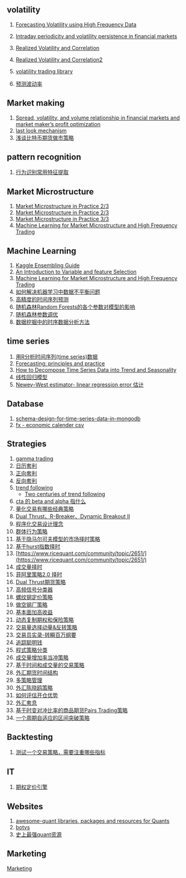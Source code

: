 ## volatility
1. [Forecasting Volatility using High Frequency Data](http://citeseerx.ist.psu.edu/viewdoc/download?doi=10.1.1.458.6732&rep=rep1&type=pdf)

2. [Intraday periodicity and volatility persistence in financial markets](http://public.econ.duke.edu/~boller/Published_Papers/joef_97.pdf)
3. [Realized Volatility and Correlation](http://www.ssc.upenn.edu/~fdiebold/papers/paper29/temp.pdf)
4. [Realized Volatility and Correlation2](http://www.ssc.upenn.edu/~fdiebold/papers/paper31/final2.pdf)
5. [volatility trading library](https://github.com/jasonstrimpel/volatility-trading)
6. [预测波动率](https://www.zhihu.com/question/19770602)


## Market making 
1. [Spread, volatility, and volume relationship in financial markets and market maker’s profit optimization](https://arxiv.org/pdf/1606.07381.pdf)
2. [last look mechanism](http://thefxview.com/2014/07/16/what-is-last-look-in-forex/)
3. [浅谈比特币期货做市策略]()

## pattern recognition
1. [行为识别常用特征提取](https://www.zhihu.com/question/41068341)

## Market Microstructure
1. [Market Microstructure in Practice 2/3](http://helper.ipam.ucla.edu/publications/fmws2/fmws2_12691.pdf)
2. [Market Microstructure in Practice 2/3](http://helper.ipam.ucla.edu/publications/fmws2/fmws2_12703.pdf)
3. [Market Microstructure in Practice 3/3](http://helper.ipam.ucla.edu/publications/fmws2/fmws2_12704.pdf)
4. [Machine Learning for Market Microstructure and High Frequency Trading](https://www.cis.upenn.edu/~mkearns/papers/KearnsNevmyvakaHFTRiskBooks.pdf)



## Machine Learning
1. [Kaggle Ensembling Guide](http://mlwave.com/kaggle-ensembling-guide/)
2. [An Introduction to Variable and feature Selection](http://www.jmlr.org/papers/volume3/guyon03a/guyon03a.pdf)
3. [Machine Learning for Market Microstructure and High Frequency Trading](https://www.cis.upenn.edu/~mkearns/papers/KearnsNevmyvakaHFTRiskBooks.pdf)
4. [如何解决机器学习中数据不平衡问题](http://www.zhaokv.com/2016/01/learning-from-imbalanced-data.html)
5. [高精度的时间序列预测](https://www.zhihu.com/question/21229371)
6. [随机森林Random Forests的各个参数对模型的影响](https://www.zhihu.com/question/36511737)
7. [随机森林参数调优](http://tankle.github.io/2015/06/11/Random-Forest-parameter-turning.html)
8. [数据挖掘中的时序数据分析方法](http://www.cad.zju.edu.cn/home/vagblog/?p=1727)

## time series 
1. [用R分析时间序列(time series)数据](http://www.cnblogs.com/sylvanas2012/p/4328861.html)
2. [Forecasting: principles and practice](https://github.com/cj555/algoTradingLiterature/blob/master/fpp-notes.pdf)
3. [How to Decompose Time Series Data into Trend and Seasonality](http://machinelearningmastery.com/decompose-time-series-data-trend-seasonality/)
4. [线性回归模型](https://github.com/cj555/algoTradingLiterature/blob/master/strategies/lr.md)
5. [Newey–West estimator- linear regression error 估计](https://en.wikipedia.org/wiki/Newey%E2%80%93West_estimator)

## Database

1. [schema-design-for-time-series-data-in-mongodb](https://www.mongodb.com/blog/post/schema-design-for-time-series-data-in-mongodb)
2. [fx - economic calender csv](https://www.fxstreet.com/economic-calendar)

## Strategies

1. [gamma trading]()
2. [日历套利]()
3. [正向套利]()
4. [反向套利]()
5. [trend following]()
   - [Two centuries of trend following](https://arxiv.org/pdf/1404.3274.pdf)
6. [cta 的 beta and alpha 指什么](https://www.zhihu.com/question/48686896)   
7. [量化交易有哪些经典策略](https://www.zhihu.com/question/26594258)
8. [Dual Thrust、R-Breaker、Dynamic Breakout II](https://www.botvs.com/bbs-topic/50)
9. [程序化交易设计理念](https://www.zhihu.com/topic/19631049/hot)
10. [群体行为策略](http://mp.weixin.qq.com/s?__biz=MzA5NzEzNDk4Mw==&mid=208480402&idx=1&sn=46a21a3a454cb5d639750b845aed33b1&3rd=MzA3MDU4NTYzMw==&scene=6#rd)
11. [基于隐马尔可夫模型的市场择时策略](https://uqer.io/community/share/56ec30bf228e5b887be50b35)
12. [基于hurst指数择时](https://www.ricequant.com/community/topic/2263/)        
13. [https://www.ricequant.com/community/topic/2651/](https://www.ricequant.com/community/topic/2651/)
14. [成交量择时](https://www.ricequant.com/community/topic/2616/)
15. [菲阿里策略2.0 择时](https://www.ricequant.com/community/topic/2469/) 
16. [Dual Thrust期货策略](https://www.ricequant.com/community/topic/2473//2)
17. [高频信号分类器](https://www.ricequant.com/community/topic/864)
18. [螺纹钢定价策略](https://www.ricequant.com/community/topic/2378/)
19. [做空钢厂策略](https://www.ricequant.com/community/topic/953/)
20. [基本面加高收益](https://www.ricequant.com/community/topic/460/)
21. [动态复制期权和保险策略](https://www.ricequant.com/community/topic/1443//6)
22. [交易量选择动量&反转策略](https://www.ricequant.com/community/topic/1484/)
23. [交易员实录-转瞬百万纲要](https://github.com/cj555/algoTradingLiterature/blob/master/strategies/jiaoyiyuanshilu.md)
24. [追踪聪明钱](https://zhuanlan.zhihu.com/p/21653794)
25. [程式策略分类](http://wenschair.blogspot.sg/2013/09/blog-post_25.html)
26. [成交量增加率当冲策略](http://rane1220.pixnet.net/blog/post/87532798-%E7%A8%8B%E5%BC%8F%E4%BA%A4%E6%98%93@%E6%88%90%E4%BA%A4%E9%87%8F%E5%A2%9E%E5%8A%A0%E7%8E%87%E7%95%B6%E6%B2%96%E7%AD%96%E7%95%A5)
27. [基于时间和成交量的交易策略](http://www.f-158.com/show.php?contentid=591)
28. [外汇期货时间结构](http://rane1220.pixnet.net/blog/post/105010433)
29. [多策略管理](http://wenschair.blogspot.sg/2017/02/blog-post.html)
30. [外汇陈晓鸥策略](https://github.com/cj555/algoTradingLiterature/blob/master/strategies/chenxiaoou1.md)
31. [如何评估开仓优势](https://zhuanlan.zhihu.com/p/20216931?refer=fuyidai)
32. [外汇套息](https://zhuanlan.zhihu.com/p/20216931?refer=fuyidai)
33. [基于时变对冲比率的商品期货Pairs Trading策略](https://zhuanlan.zhihu.com/p/26159365?utm_medium=social&utm_source=wechat_session&from=singlemessage&isappinstalled=1)
34. [一个周期自适应的区间突破策略](https://github.com/cj555/algoTradingLiterature/blob/master/strategies/zishiying.md)

## Backtesting

1. [测试一个交易策略，需要注重哪些指标](https://www.zhihu.com/question/26028390)

## IT

1. [期权定价引擎](https://github.com/cj555/algoTradingLiterature/blob/master/IT/optionpricing.md)

## Websites

1. [awesome-quant libraries, packages and resources for Quants](https://github.com/wilsonfreitas/awesome-quant) 
2. [botvs](https://www.botvs.com/competition)
3. [史上最强quant资源](https://zhuanlan.zhihu.com/p/26191964?utm_medium=social&utm_source=wechat_session&from=singlemessage&isappinstalled=1)

## Marketing
[Marketing](https://github.com/cj555/algoTradingLiterature/blob/master/marketing/index.md)

